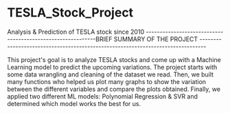 # TESLA_Stock_Project
Analysis &amp; Prediction of TESLA stock since 2010 
------------------------------------------------------------BRIEF SUMMARY OF THE PROJECT --------------------------------------------------------------------------------

   This project's goal is to analyze TESLA stocks and come up with a Machine Learning model to predict the upcoming variations. The project starts with some data wrangling and cleaning of the dataset we read. Then, we built many functions who helped us plot many graphs to show the variation between the different variables and compare the plots obtained. Finally, we applied two different ML models: Polynomial Regression & SVR and determined which model works the best for us.
